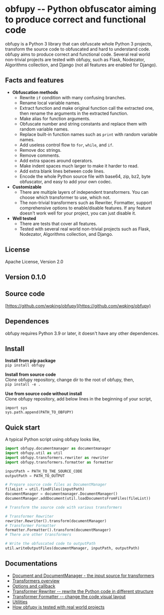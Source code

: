 # obfupy -- Python obfuscator aiming to produce correct and functional code

obfupy is a Python 3 library that can obfuscate whole Python 3 projects, transform the source code to obfuscated and hard to understand code.
obfupy aims to produce correct and functional code. Several real world non-trivial projects are tested with obfupy,
such as Flask, Nodezator, Algorithms collection, and Django (not all features are enabled for Django).

## Facts and features

- **Obfuscation methods**
  - Rewrite `if` condition with many confusing branches.
  - Rename local variable names.
  - Extract function and make original function call the extracted one, then rename the arguments in the extracted function.
  - Make alias for function arguments.
  - Obfuscate number and string constants and replace them with random variable names.
  - Replace built-in function names such as `print` with random variable names.
  - Add useless control flow to `for`, `while`, and `if`.
  - Remove doc strings.
  - Remove comments.
  - Add extra spaces around operators.
  - Make indent spaces much larger to make it harder to read.
  - Add extra blank lines between code lines.
  - Encode the whole Python source file with base64, zip, bz2, byte obfuscator, and easy to add your own codec.
- **Customizable**
  - There are multiple layers of independent transformers. You can choose which transformer to use, which not.
  - The non-trivial transformers such as Rewriter, Formatter, support comprehensive options to enable/disable features. If any feature doesn't work well for your project, you can just disable it.
- **Well tested**
  - There are tests that cover all features.
  - Tested with several real world non-trivial projects such as Flask, Nodezator, Algorithms collection, and Django.

## License

Apache License, Version 2.0  

## Version 0.1.0

## Source code

[https://github.com/wqking/obfupy](https://github.com/wqking/obfupy)

## Dependences

obfupy requires Python 3.9 or later, it doesn't have any other dependences.

## Install

**Install from pip package**  
`pip install obfupy`

**Install from source code**  
Clone obfupy repository, change dir to the root of obfupy, then,  
`pip install -e .`

**Use from source code without install**  
Clone obfupy repository, add below lines in the beginning of your script,  
```
import sys
sys.path.append(PATH_TO_OBFUPY)
```

## Quick start

A typical Python script using obfupy looks like,   

```python
import obfupy.documentmanager as documentmanager
import obfupy.util as util
import obfupy.transformers.rewriter as rewriter
import obfupy.transformers.formatter as formatter

inputPath = PATH_TO_THE_SOURCE_CODE
outputPath = PATH_TO_OUTPUT

# Prepare source code files as DocumentManager
fileList = util.findFiles(inputPath)
documentManager = documentmanager.DocumentManager()
documentManager.addDocument(util.loadDocumentsFromFiles(fileList))

# Transform the source code with various transformers

# Transformer Rewriter
rewriter.Rewriter().transform(documentManager)
# Transformer Formatter
formatter.Formatter().transform(documentManager)
# There are other transformers

# Write the obfuscated code to outputPath
util.writeOutputFiles(documentManager, inputPath, outputPath)
```

## Documentations

* [Document and DocumentManager - the input source for transformers](doc/documentmanager.md)
* [Transformers overview](doc/transformer_overview.md)
* [Options and callback](doc/options_and_callback.md)
* [Transformer Rewriter -- rewrite the Python code in different structure](doc/transformer_rewriter.md)
* [Transformer Formatter -- change the code visual layout](doc/transformer_formatter.md)
* [Utilities](doc/util.md)
* [How obfupy is tested with real world projects](doc/real_world_projects.md)
